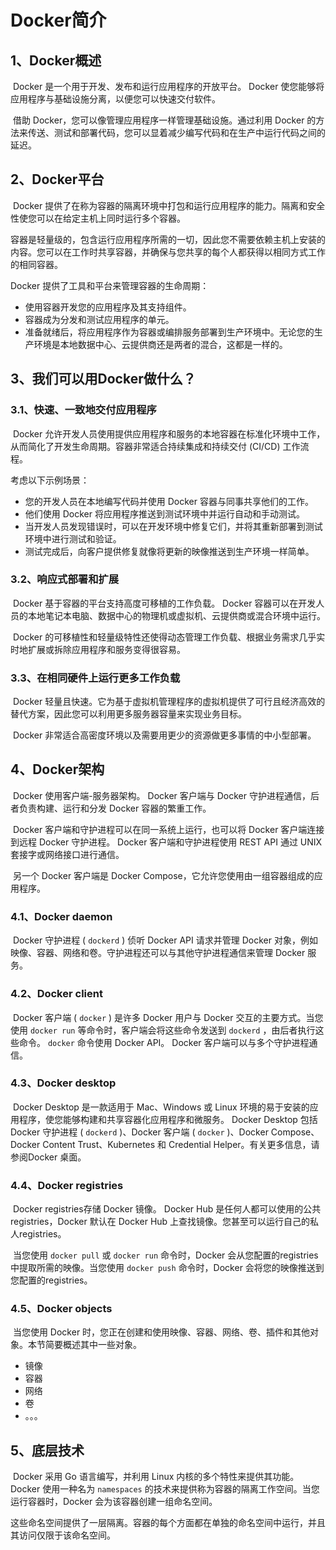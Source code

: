 # Docker简介

## 1、Docker概述

​	Docker 是一个用于开发、发布和运行应用程序的开放平台。 Docker 使您能够将应用程序与基础设施分离，以便您可以快速交付软件。

​	借助 Docker，您可以像管理应用程序一样管理基础设施。通过利用 Docker 的方法来传送、测试和部署代码，您可以显着减少编写代码和在生产中运行代码之间的延迟。

## 2、Docker平台

​	Docker 提供了在称为容器的隔离环境中打包和运行应用程序的能力。隔离和安全性使您可以在给定主机上同时运行多个容器。

​	容器是轻量级的，包含运行应用程序所需的一切，因此您不需要依赖主机上安装的内容。您可以在工作时共享容器，并确保与您共享的每个人都获得以相同方式工作的相同容器。

Docker 提供了工具和平台来管理容器的生命周期：

+ 使用容器开发您的应用程序及其支持组件。
+ 容器成为分发和测试应用程序的单元。
+ 准备就绪后，将应用程序作为容器或编排服务部署到生产环境中。无论您的生产环境是本地数据中心、云提供商还是两者的混合，这都是一样的。

## 3、我们可以用Docker做什么？

### 3.1、快速、一致地交付应用程序

​	Docker 允许开发人员使用提供应用程序和服务的本地容器在标准化环境中工作，从而简化了开发生命周期。容器非常适合持续集成和持续交付 (CI/CD) 工作流程。

考虑以下示例场景：

+ 您的开发人员在本地编写代码并使用 Docker 容器与同事共享他们的工作。
+ 他们使用 Docker 将应用程序推送到测试环境中并运行自动和手动测试。
+ 当开发人员发现错误时，可以在开发环境中修复它们，并将其重新部署到测试环境中进行测试和验证。
+ 测试完成后，向客户提供修复就像将更新的映像推送到生产环境一样简单。

### 3.2、响应式部署和扩展

​	Docker 基于容器的平台支持高度可移植的工作负载。 Docker 容器可以在开发人员的本地笔记本电脑、数据中心的物理机或虚拟机、云提供商或混合环境中运行。

​	Docker 的可移植性和轻量级特性还使得动态管理工作负载、根据业务需求几乎实时地扩展或拆除应用程序和服务变得很容易。

### 3.3、在相同硬件上运行更多工作负载

​	Docker 轻量且快速。它为基于虚拟机管理程序的虚拟机提供了可行且经济高效的替代方案，因此您可以利用更多服务器容量来实现业务目标。

​	Docker 非常适合高密度环境以及需要用更少的资源做更多事情的中小型部署。

## 4、Docker架构

​	Docker 使用客户端-服务器架构。 Docker 客户端与 Docker 守护进程通信，后者负责构建、运行和分发 Docker 容器的繁重工作。

​	Docker 客户端和守护进程可以在同一系统上运行，也可以将 Docker 客户端连接到远程 Docker 守护进程。 Docker 客户端和守护进程使用 REST API 通过 UNIX 套接字或网络接口进行通信。

​	另一个 Docker 客户端是 Docker Compose，它允许您使用由一组容器组成的应用程序。

### 4.1、Docker daemon

​	Docker 守护进程 ( `dockerd` ) 侦听 Docker API 请求并管理 Docker 对象，例如映像、容器、网络和卷。守护进程还可以与其他守护进程通信来管理 Docker 服务。

### 4.2、Docker client

​	Docker 客户端 ( `docker` ) 是许多 Docker 用户与 Docker 交互的主要方式。当您使用 `docker run` 等命令时，客户端会将这些命令发送到 `dockerd` ，由后者执行这些命令。 `docker` 命令使用 Docker API。 Docker 客户端可以与多个守护进程通信。

### 4.3、Docker desktop

​	Docker Desktop 是一款适用于 Mac、Windows 或 Linux 环境的易于安装的应用程序，使您能够构建和共享容器化应用程序和微服务。 Docker Desktop 包括 Docker 守护进程 ( `dockerd` )、Docker 客户端 ( `docker` )、Docker Compose、Docker Content Trust、Kubernetes 和 Credential Helper。有关更多信息，请参阅Docker 桌面。

### 4.4、Docker registries

​	Docker registries存储 Docker 镜像。 Docker Hub 是任何人都可以使用的公共registries，Docker 默认在 Docker Hub 上查找镜像。您甚至可以运行自己的私人registries。

​	当您使用 `docker pull` 或 `docker run` 命令时，Docker 会从您配置的registries中提取所需的映像。当您使用 `docker push` 命令时，Docker 会将您的映像推送到您配置的registries。

### 4.5、Docker objects

​	当您使用 Docker 时，您正在创建和使用映像、容器、网络、卷、插件和其他对象。本节简要概述其中一些对象。

- 镜像
- 容器
- 网络
- 卷
- 。。。

## 5、底层技术

​	Docker 采用 Go 语言编写，并利用 Linux 内核的多个特性来提供其功能。 Docker 使用一种名为 `namespaces` 的技术来提供称为容器的隔离工作空间。当您运行容器时，Docker 会为该容器创建一组命名空间。

​	这些命名空间提供了一层隔离。容器的每个方面都在单独的命名空间中运行，并且其访问仅限于该命名空间。